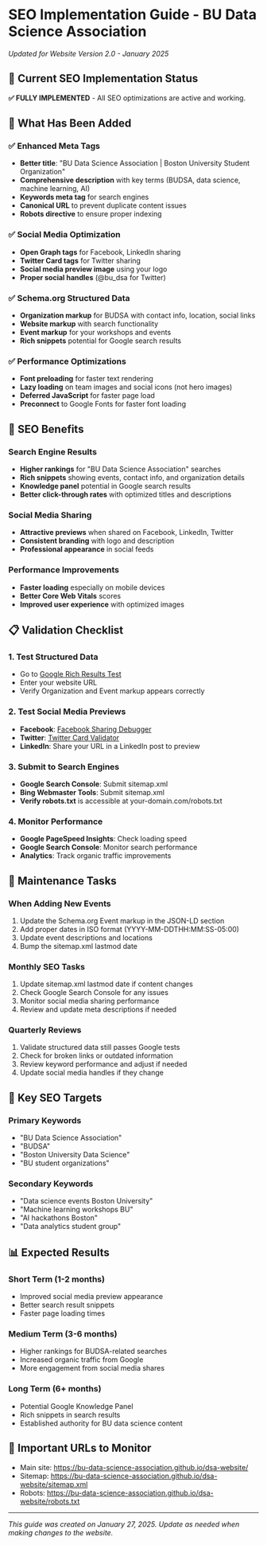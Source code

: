 # SEO Implementation Guide - BU Data Science Association

*Updated for Website Version 2.0 - January 2025*

## 🎯 Current SEO Implementation Status

**✅ FULLY IMPLEMENTED** - All SEO optimizations are active and working.

## 🚀 What Has Been Added

### ✅ Enhanced Meta Tags
- **Better title**: "BU Data Science Association | Boston University Student Organization"
- **Comprehensive description** with key terms (BUDSA, data science, machine learning, AI)
- **Keywords meta tag** for search engines
- **Canonical URL** to prevent duplicate content issues
- **Robots directive** to ensure proper indexing

### ✅ Social Media Optimization
- **Open Graph tags** for Facebook, LinkedIn sharing
- **Twitter Card tags** for Twitter sharing
- **Social media preview image** using your logo
- **Proper social handles** (@bu_dsa for Twitter)

### ✅ Schema.org Structured Data
- **Organization markup** for BUDSA with contact info, location, social links
- **Website markup** with search functionality
- **Event markup** for your workshops and events
- **Rich snippets** potential for Google search results

### ✅ Performance Optimizations
- **Font preloading** for faster text rendering
- **Lazy loading** on team images and social icons (not hero images)
- **Deferred JavaScript** for faster page load
- **Preconnect** to Google Fonts for faster font loading

## 🚀 SEO Benefits

### Search Engine Results
- **Higher rankings** for "BU Data Science Association" searches
- **Rich snippets** showing events, contact info, and organization details
- **Knowledge panel** potential in Google search results
- **Better click-through rates** with optimized titles and descriptions

### Social Media Sharing
- **Attractive previews** when shared on Facebook, LinkedIn, Twitter
- **Consistent branding** with logo and description
- **Professional appearance** in social feeds

### Performance Improvements
- **Faster loading** especially on mobile devices
- **Better Core Web Vitals** scores
- **Improved user experience** with optimized images

## 📋 Validation Checklist

### 1. Test Structured Data
- Go to [Google Rich Results Test](https://search.google.com/test/rich-results)
- Enter your website URL
- Verify Organization and Event markup appears correctly

### 2. Test Social Media Previews
- **Facebook**: [Facebook Sharing Debugger](https://developers.facebook.com/tools/debug/)
- **Twitter**: [Twitter Card Validator](https://cards-dev.twitter.com/validator)
- **LinkedIn**: Share your URL in a LinkedIn post to preview

### 3. Submit to Search Engines
- **Google Search Console**: Submit sitemap.xml
- **Bing Webmaster Tools**: Submit sitemap.xml
- **Verify robots.txt** is accessible at your-domain.com/robots.txt

### 4. Monitor Performance
- **Google PageSpeed Insights**: Check loading speed
- **Google Search Console**: Monitor search performance
- **Analytics**: Track organic traffic improvements

## 🔧 Maintenance Tasks

### When Adding New Events
1. Update the Schema.org Event markup in the JSON-LD section
2. Add proper dates in ISO format (YYYY-MM-DDTHH:MM:SS-05:00)
3. Update event descriptions and locations
4. Bump the sitemap.xml lastmod date

### Monthly SEO Tasks
1. Update sitemap.xml lastmod date if content changes
2. Check Google Search Console for any issues
3. Monitor social media sharing performance
4. Review and update meta descriptions if needed

### Quarterly Reviews
1. Validate structured data still passes Google tests
2. Check for broken links or outdated information
3. Review keyword performance and adjust if needed
4. Update social media handles if they change

## 🎯 Key SEO Targets

### Primary Keywords
- "BU Data Science Association"
- "BUDSA"
- "Boston University Data Science"
- "BU student organizations"

### Secondary Keywords
- "Data science events Boston University"
- "Machine learning workshops BU"
- "AI hackathons Boston"
- "Data analytics student group"

## 📊 Expected Results

### Short Term (1-2 months)
- Improved social media preview appearance
- Better search result snippets
- Faster page loading times

### Medium Term (3-6 months)
- Higher rankings for BUDSA-related searches
- Increased organic traffic from Google
- More engagement from social media shares

### Long Term (6+ months)
- Potential Google Knowledge Panel
- Rich snippets in search results
- Established authority for BU data science content

## 🔗 Important URLs to Monitor
- Main site: https://bu-data-science-association.github.io/dsa-website/
- Sitemap: https://bu-data-science-association.github.io/dsa-website/sitemap.xml
- Robots: https://bu-data-science-association.github.io/dsa-website/robots.txt

---

*This guide was created on January 27, 2025. Update as needed when making changes to the website.*
